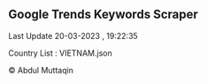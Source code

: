 

## Google Trends Keywords Scraper 
 
Last Update 20-03-2023 , 19:22:35

Country List :
VIETNAM.json



© Abdul Muttaqin 

